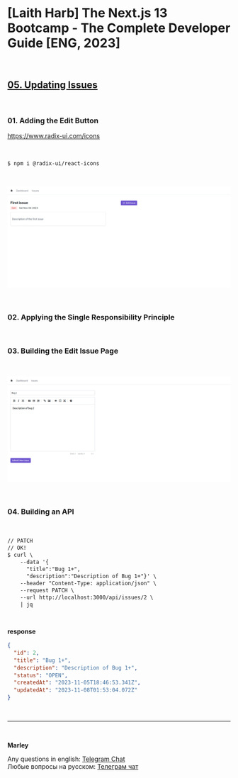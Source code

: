 # [Laith Harb] The Next.js 13 Bootcamp - The Complete Developer Guide [ENG, 2023]

<br/>

## [05. Updating Issues](https://github.com/webmakaka/Next.js-Projects-Build-an-Issue-Tracker/pull/4)

<br/>

### 01. Adding the Edit Button

https://www.radix-ui.com/icons

<br/>

```
$ npm i @radix-ui/react-icons
```

<br/>

![Application](/img/pic-ch05-img01.png?raw=true)

<br/>

### 02. Applying the Single Responsibility Principle

<br/>

### 03. Building the Edit Issue Page

<br/>

![Application](/img/pic-ch05-img02.png?raw=true)

<br/>

### 04. Building an API

<br/>

```
// PATCH
// OK!
$ curl \
    --data '{
      "title":"Bug 1+",
      "description":"Description of Bug 1+"}' \
    --header "Content-Type: application/json" \
    --request PATCH \
    --url http://localhost:3000/api/issues/2 \
    | jq
```

<br/>

**response**

```json
{
  "id": 2,
  "title": "Bug 1+",
  "description": "Description of Bug 1+",
  "status": "OPEN",
  "createdAt": "2023-11-05T18:46:53.341Z",
  "updatedAt": "2023-11-08T01:53:04.072Z"
}
```

<br/>

---

<br/>

**Marley**

Any questions in english: <a href="https://jsdev.org/chat/">Telegram Chat</a>  
Любые вопросы на русском: <a href="https://jsdev.ru/chat/">Телеграм чат</a>
